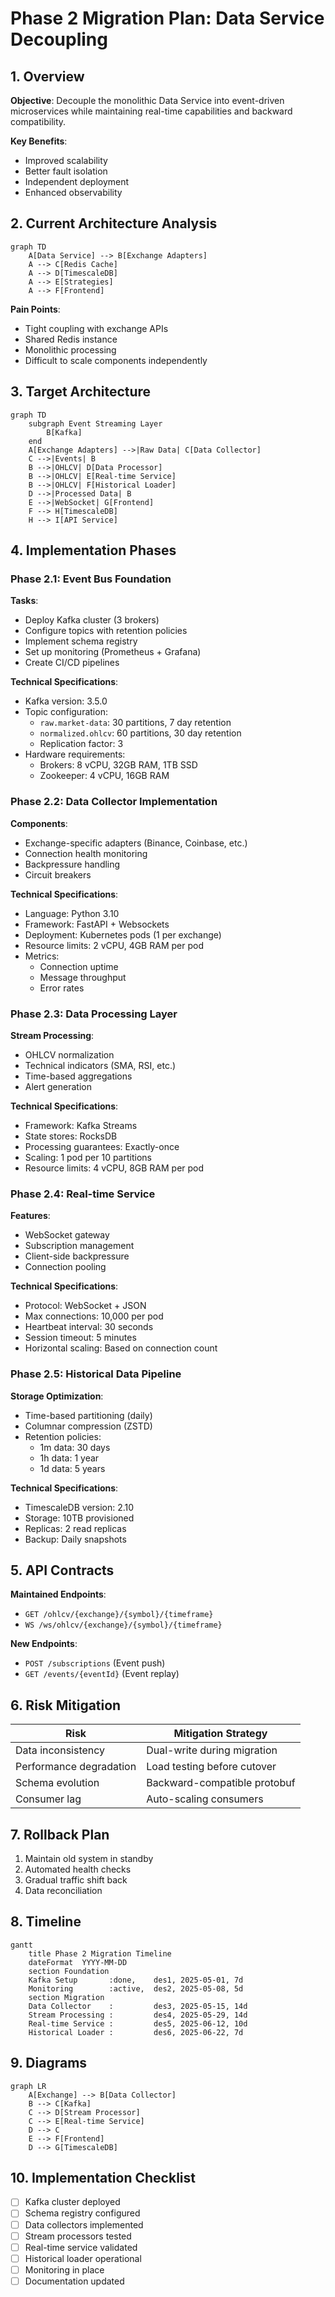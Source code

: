 # Phase 2 Migration Plan: Data Service Decoupling

## 1. Overview
**Objective**: Decouple the monolithic Data Service into event-driven microservices while maintaining real-time capabilities and backward compatibility.

**Key Benefits**:
- Improved scalability
- Better fault isolation
- Independent deployment
- Enhanced observability

## 2. Current Architecture Analysis
```mermaid
graph TD
    A[Data Service] --> B[Exchange Adapters]
    A --> C[Redis Cache]
    A --> D[TimescaleDB]
    A --> E[Strategies]
    A --> F[Frontend]
```

**Pain Points**:
- Tight coupling with exchange APIs
- Shared Redis instance
- Monolithic processing
- Difficult to scale components independently

## 3. Target Architecture
```mermaid
graph TD
    subgraph Event Streaming Layer
        B[Kafka]
    end
    A[Exchange Adapters] -->|Raw Data| C[Data Collector]
    C -->|Events| B
    B -->|OHLCV| D[Data Processor]
    B -->|OHLCV| E[Real-time Service]
    B -->|OHLCV| F[Historical Loader]
    D -->|Processed Data| B
    E -->|WebSocket| G[Frontend]
    F --> H[TimescaleDB]
    H --> I[API Service]
```

## 4. Implementation Phases

### Phase 2.1: Event Bus Foundation
**Tasks**:
- Deploy Kafka cluster (3 brokers)
- Configure topics with retention policies
- Implement schema registry
- Set up monitoring (Prometheus + Grafana)
- Create CI/CD pipelines

**Technical Specifications**:
- Kafka version: 3.5.0
- Topic configuration:
  - `raw.market-data`: 30 partitions, 7 day retention
  - `normalized.ohlcv`: 60 partitions, 30 day retention
  - Replication factor: 3
- Hardware requirements:
  - Brokers: 8 vCPU, 32GB RAM, 1TB SSD
  - Zookeeper: 4 vCPU, 16GB RAM

### Phase 2.2: Data Collector Implementation
**Components**:
- Exchange-specific adapters (Binance, Coinbase, etc.)
- Connection health monitoring
- Backpressure handling
- Circuit breakers

**Technical Specifications**:
- Language: Python 3.10
- Framework: FastAPI + Websockets
- Deployment: Kubernetes pods (1 per exchange)
- Resource limits: 2 vCPU, 4GB RAM per pod
- Metrics:
  - Connection uptime
  - Message throughput
  - Error rates

### Phase 2.3: Data Processing Layer
**Stream Processing**:
- OHLCV normalization
- Technical indicators (SMA, RSI, etc.)
- Time-based aggregations
- Alert generation

**Technical Specifications**:
- Framework: Kafka Streams
- State stores: RocksDB
- Processing guarantees: Exactly-once
- Scaling: 1 pod per 10 partitions
- Resource limits: 4 vCPU, 8GB RAM per pod

### Phase 2.4: Real-time Service
**Features**:
- WebSocket gateway
- Subscription management
- Client-side backpressure
- Connection pooling

**Technical Specifications**:
- Protocol: WebSocket + JSON
- Max connections: 10,000 per pod
- Heartbeat interval: 30 seconds
- Session timeout: 5 minutes
- Horizontal scaling: Based on connection count

### Phase 2.5: Historical Data Pipeline
**Storage Optimization**:
- Time-based partitioning (daily)
- Columnar compression (ZSTD)
- Retention policies:
  - 1m data: 30 days
  - 1h data: 1 year
  - 1d data: 5 years

**Technical Specifications**:
- TimescaleDB version: 2.10
- Storage: 10TB provisioned
- Replicas: 2 read replicas
- Backup: Daily snapshots

## 5. API Contracts
**Maintained Endpoints**:
- `GET /ohlcv/{exchange}/{symbol}/{timeframe}`
- `WS /ws/ohlcv/{exchange}/{symbol}/{timeframe}`

**New Endpoints**:
- `POST /subscriptions` (Event push)
- `GET /events/{eventId}` (Event replay)

## 6. Risk Mitigation
| Risk | Mitigation Strategy |
|------|---------------------|
| Data inconsistency | Dual-write during migration |
| Performance degradation | Load testing before cutover |
| Schema evolution | Backward-compatible protobuf |
| Consumer lag | Auto-scaling consumers |

## 7. Rollback Plan
1. Maintain old system in standby
2. Automated health checks
3. Gradual traffic shift back
4. Data reconciliation

## 8. Timeline
```mermaid
gantt
    title Phase 2 Migration Timeline
    dateFormat  YYYY-MM-DD
    section Foundation
    Kafka Setup       :done,    des1, 2025-05-01, 7d
    Monitoring        :active,  des2, 2025-05-08, 5d
    section Migration
    Data Collector    :         des3, 2025-05-15, 14d
    Stream Processing :         des4, 2025-05-29, 14d
    Real-time Service :         des5, 2025-06-12, 10d
    Historical Loader :         des6, 2025-06-22, 7d
```

## 9. Diagrams
```mermaid
graph LR
    A[Exchange] --> B[Data Collector]
    B --> C[Kafka]
    C --> D[Stream Processor]
    C --> E[Real-time Service]
    D --> C
    E --> F[Frontend]
    D --> G[TimescaleDB]
```

## 10. Implementation Checklist
- [ ] Kafka cluster deployed
- [ ] Schema registry configured
- [ ] Data collectors implemented
- [ ] Stream processors tested
- [ ] Real-time service validated
- [ ] Historical loader operational
- [ ] Monitoring in place
- [ ] Documentation updated